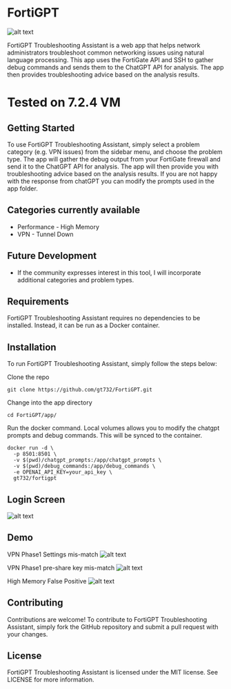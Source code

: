 # FortiGPT
![alt text](https://i.imgur.com/benUs5x.png)

FortiGPT Troubleshooting Assistant is a web app that helps network administrators troubleshoot common networking issues using natural language processing. This app uses the FortiGate API and SSH to gather debug commands and sends them to the ChatGPT API for analysis. The app then provides troubleshooting advice based on the analysis results.

# Tested on 7.2.4 VM
## Getting Started

To use FortiGPT Troubleshooting Assistant, simply select a problem category (e.g. VPN issues) from the sidebar menu, and choose the problem type. The app will gather the debug output from your FortiGate firewall and send it to the ChatGPT API for analysis. The app will then provide you with troubleshooting advice based on the analysis results. If you are not happy with the response from chatGPT you can modify the prompts used in the app folder.

## Categories currently available
- Performance - High Memory
- VPN - Tunnel Down

## Future Development
- If the community expresses interest in this tool, I will incorporate additional categories and problem types.

## Requirements

FortiGPT Troubleshooting Assistant requires no dependencies to be installed. Instead, it can be run as a Docker container.

## Installation

To run FortiGPT Troubleshooting Assistant, simply follow the steps below:

Clone the repo
```
git clone https://github.com/gt732/FortiGPT.git
```
Change into the app directory
```
cd FortiGPT/app/
```
Run the docker command. Local volumes allows you to modify the chatgpt prompts and debug commands.
This will be synced to the container.
```
docker run -d \
  -p 8501:8501 \
  -v $(pwd)/chatgpt_prompts:/app/chatgpt_prompts \
  -v $(pwd)/debug_commands:/app/debug_commands \
  -e OPENAI_API_KEY=your_api_key \
  gt732/fortigpt
```

## Login Screen

![alt text](https://i.imgur.com/4Je8TrR.png)
## Demo
VPN Phase1 Settings mis-match
![alt text](https://i.imgur.com/CJnhDhJ.png)

VPN Phase1 pre-share key mis-match
![alt text](https://i.imgur.com/zDaKm0Y.png)

High Memory False Positive
![alt text](https://i.imgur.com/NxeiA6B.png)
## Contributing
Contributions are welcome! To contribute to FortiGPT Troubleshooting Assistant, simply fork the GitHub repository and submit a pull request with your changes.

## License
FortiGPT Troubleshooting Assistant is licensed under the MIT license. See LICENSE for more information.